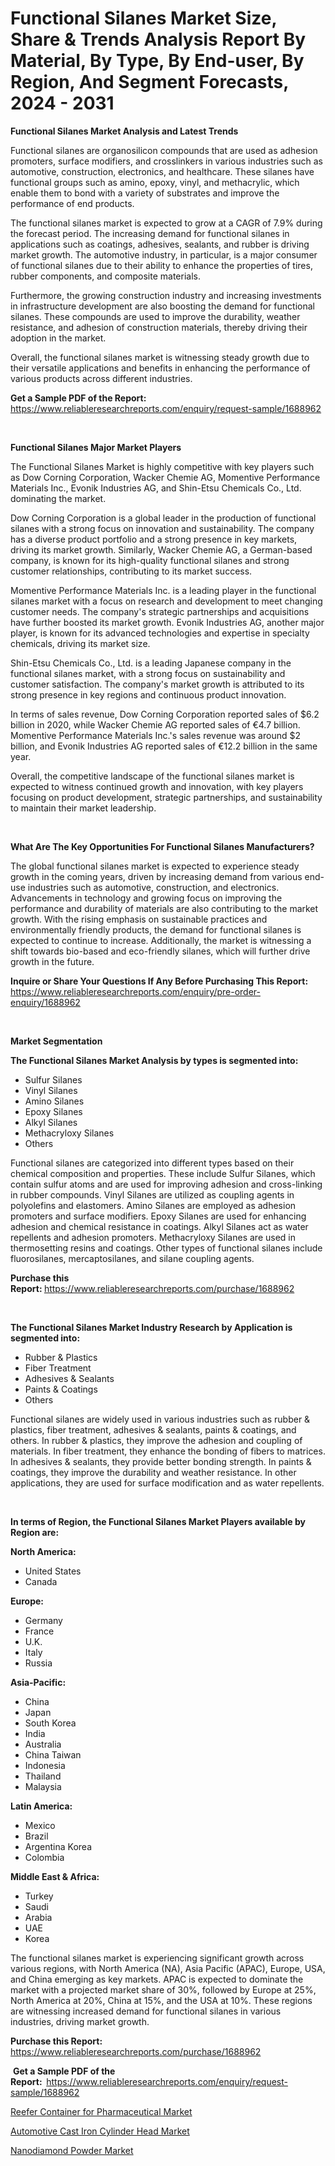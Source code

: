 <p><h1>Functional Silanes Market Size, Share & Trends Analysis Report By Material, By Type, By End-user, By Region, And Segment Forecasts, 2024 - 2031</h1></p><p><strong>Functional Silanes Market Analysis and Latest Trends</strong></p>
<p><p>Functional silanes are organosilicon compounds that are used as adhesion promoters, surface modifiers, and crosslinkers in various industries such as automotive, construction, electronics, and healthcare. These silanes have functional groups such as amino, epoxy, vinyl, and methacrylic, which enable them to bond with a variety of substrates and improve the performance of end products.</p><p>The functional silanes market is expected to grow at a CAGR of 7.9% during the forecast period. The increasing demand for functional silanes in applications such as coatings, adhesives, sealants, and rubber is driving market growth. The automotive industry, in particular, is a major consumer of functional silanes due to their ability to enhance the properties of tires, rubber components, and composite materials.</p><p>Furthermore, the growing construction industry and increasing investments in infrastructure development are also boosting the demand for functional silanes. These compounds are used to improve the durability, weather resistance, and adhesion of construction materials, thereby driving their adoption in the market.</p><p>Overall, the functional silanes market is witnessing steady growth due to their versatile applications and benefits in enhancing the performance of various products across different industries.</p></p>
<p><strong>Get a Sample PDF of the Report:&nbsp;</strong> <a href="https://www.reliableresearchreports.com/enquiry/request-sample/1688962">https://www.reliableresearchreports.com/enquiry/request-sample/1688962</a></p>
<p>&nbsp;</p>
<p><strong>Functional Silanes Major Market Players</strong></p>
<p><p>The Functional Silanes Market is highly competitive with key players such as Dow Corning Corporation, Wacker Chemie AG, Momentive Performance Materials Inc., Evonik Industries AG, and Shin-Etsu Chemicals Co., Ltd. dominating the market. </p><p>Dow Corning Corporation is a global leader in the production of functional silanes with a strong focus on innovation and sustainability. The company has a diverse product portfolio and a strong presence in key markets, driving its market growth. Similarly, Wacker Chemie AG, a German-based company, is known for its high-quality functional silanes and strong customer relationships, contributing to its market success.</p><p>Momentive Performance Materials Inc. is a leading player in the functional silanes market with a focus on research and development to meet changing customer needs. The company's strategic partnerships and acquisitions have further boosted its market growth. Evonik Industries AG, another major player, is known for its advanced technologies and expertise in specialty chemicals, driving its market size.</p><p>Shin-Etsu Chemicals Co., Ltd. is a leading Japanese company in the functional silanes market, with a strong focus on sustainability and customer satisfaction. The company's market growth is attributed to its strong presence in key regions and continuous product innovation.</p><p>In terms of sales revenue, Dow Corning Corporation reported sales of $6.2 billion in 2020, while Wacker Chemie AG reported sales of €4.7 billion. Momentive Performance Materials Inc.'s sales revenue was around $2 billion, and Evonik Industries AG reported sales of €12.2 billion in the same year.</p><p>Overall, the competitive landscape of the functional silanes market is expected to witness continued growth and innovation, with key players focusing on product development, strategic partnerships, and sustainability to maintain their market leadership.</p></p>
<p>&nbsp;</p>
<p><strong>What Are The Key Opportunities For Functional Silanes Manufacturers?</strong></p>
<p><p>The global functional silanes market is expected to experience steady growth in the coming years, driven by increasing demand from various end-use industries such as automotive, construction, and electronics. Advancements in technology and growing focus on improving the performance and durability of materials are also contributing to the market growth. With the rising emphasis on sustainable practices and environmentally friendly products, the demand for functional silanes is expected to continue to increase. Additionally, the market is witnessing a shift towards bio-based and eco-friendly silanes, which will further drive growth in the future.</p></p>
<p><strong>Inquire or Share Your Questions If Any Before Purchasing This Report:</strong> <a href="https://www.reliableresearchreports.com/enquiry/pre-order-enquiry/1688962">https://www.reliableresearchreports.com/enquiry/pre-order-enquiry/1688962</a></p>
<p>&nbsp;</p>
<p><strong>Market Segmentation</strong></p>
<p><strong>The Functional Silanes Market Analysis by types is segmented into:</strong></p>
<p><ul><li>Sulfur Silanes</li><li>Vinyl Silanes</li><li>Amino Silanes</li><li>Epoxy Silanes</li><li>Alkyl Silanes</li><li>Methacryloxy Silanes</li><li>Others</li></ul></p>
<p><p>Functional silanes are categorized into different types based on their chemical composition and properties. These include Sulfur Silanes, which contain sulfur atoms and are used for improving adhesion and cross-linking in rubber compounds. Vinyl Silanes are utilized as coupling agents in polyolefins and elastomers. Amino Silanes are employed as adhesion promoters and surface modifiers. Epoxy Silanes are used for enhancing adhesion and chemical resistance in coatings. Alkyl Silanes act as water repellents and adhesion promoters. Methacryloxy Silanes are used in thermosetting resins and coatings. Other types of functional silanes include fluorosilanes, mercaptosilanes, and silane coupling agents.</p></p>
<p><strong>Purchase this Report:&nbsp;</strong><a href="https://www.reliableresearchreports.com/purchase/1688962">https://www.reliableresearchreports.com/purchase/1688962</a></p>
<p>&nbsp;</p>
<p><strong>The Functional Silanes Market Industry Research by Application is segmented into:</strong></p>
<p><ul><li>Rubber & Plastics</li><li>Fiber Treatment</li><li>Adhesives & Sealants</li><li>Paints & Coatings</li><li>Others</li></ul></p>
<p><p>Functional silanes are widely used in various industries such as rubber & plastics, fiber treatment, adhesives & sealants, paints & coatings, and others. In rubber & plastics, they improve the adhesion and coupling of materials. In fiber treatment, they enhance the bonding of fibers to matrices. In adhesives & sealants, they provide better bonding strength. In paints & coatings, they improve the durability and weather resistance. In other applications, they are used for surface modification and as water repellents.</p></p>
<p>&nbsp;</p>
<p><strong>In terms of Region, the Functional Silanes Market Players available by Region are:</strong></p>
<p>
    <p> <strong> North America: </strong>
        <ul>
            <li>United States</li>
            <li>Canada</li>
        </ul>
        </p> 
    <p> <strong> Europe: </strong>
        <ul>
            <li>Germany</li>
            <li>France</li>
            <li>U.K.</li>
            <li>Italy</li>
            <li>Russia</li>
        </ul>
        </p> 
    <p> <strong> Asia-Pacific: </strong>
        <ul>
            <li>China</li>
            <li>Japan</li>
            <li>South Korea</li>
            <li>India</li>
            <li>Australia</li>
            <li>China Taiwan</li>
            <li>Indonesia</li>
            <li>Thailand</li>
            <li>Malaysia</li>
        </ul>
        </p> 
    <p> <strong> Latin America: </strong>
        <ul>
            <li>Mexico</li>
            <li>Brazil</li>
            <li>Argentina Korea</li>
            <li>Colombia</li>
        </ul>
        </p> 
    <p> <strong> Middle East & Africa: </strong>
        <ul>
            <li>Turkey</li>
            <li>Saudi</li>
            <li>Arabia</li>
            <li>UAE</li>
            <li>Korea</li>
        </ul>
    </p>
    </p>
<p><p>The functional silanes market is experiencing significant growth across various regions, with North America (NA), Asia Pacific (APAC), Europe, USA, and China emerging as key markets. APAC is expected to dominate the market with a projected market share of 30%, followed by Europe at 25%, North America at 20%, China at 15%, and the USA at 10%. These regions are witnessing increased demand for functional silanes in various industries, driving market growth.</p></p>
<p><strong>Purchase this Report: </strong><a href="https://www.reliableresearchreports.com/purchase/1688962">https://www.reliableresearchreports.com/purchase/1688962</a></p>
<p>&nbsp;<strong>Get a Sample PDF of the Report:&nbsp;&nbsp;</strong><a href="https://www.reliableresearchreports.com/enquiry/request-sample/1688962">https://www.reliableresearchreports.com/enquiry/request-sample/1688962</a></p>
<p><strong></strong></p>
<p><p><a href="https://view.publitas.com/reportprime-1/reefer-container-for-pharmaceutical-market-provides-a-comprehensive-analysis-including-a-macro-overview-of-the-market-as-well-as-micro-details-such-as-market-size-and-competitive-landscape/">Reefer Container for Pharmaceutical Market</a></p><p><a href="https://view.publitas.com/reportprime-1/automotive-cast-iron-cylinder-head-market-research-report-provides-critical-insights-that-can-help-shape-business-development-and-investment-strategies/">Automotive Cast Iron Cylinder Head Market</a></p><p><a href="https://github.com/moyahfrancoestellec51j635wcx/Market-Research-Report-List-1/blob/main/nanodiamond-powder-market.md">Nanodiamond Powder Market</a></p></p>